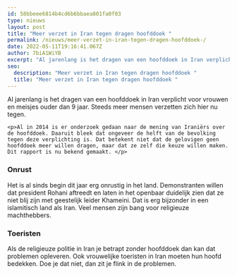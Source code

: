 ```yaml
---
id: 58bbeee6814b4cd6b6bbaea801fa0f03
type: nieuws
layout: post
title: "Meer verzet in Iran tegen dragen hoofddoek "
permalink: /nieuws/meer-verzet-in-iran-tegen-dragen-hoofddoek-/
date: 2022-05-11T19:16:41.067Z
author: 7biA1WiYB
excerpt: "Al jarenlang is het dragen van een hoofddoek in Iran verplicht voor vrouwen en meisjes ouder dan 9 jaar. Steeds meer mensen verzetten zich hier nu tegen.  "
seo:
  description: "Meer verzet in Iran tegen dragen hoofddoek "
  title: "Meer verzet in Iran tegen dragen hoofddoek "
---
```

Al jarenlang is het dragen van een hoofddoek in Iran verplicht voor vrouwen en meisjes ouder dan 9 jaar. Steeds meer mensen verzetten zich hier nu tegen.  

    <p>Al in 2014 is er onderzoek gedaan naar de mening van Iraniërs over de hoofddoek. Daaruit bleek dat ongeveer de helft van de bevolking tegen deze verplichting is. Dat betekent niet dat de gelovigen geen hoofddoek meer willen dragen, maar dat ze zelf die keuze willen maken. Dit rapport is nu bekend gemaakt. </p>
<h3>Onrust</h3>
<p>Het is al sinds begin dit jaar erg onrustig in het land. Demonstranten willen dat president Rohani aftreedt en laten in het openbaar duidelijk zien dat ze niet blij zijn met geestelijk leider Khameini. Dat is erg bijzonder in een islamitisch land als Iran. Veel mensen zijn bang voor religieuze machthebbers. </p>
<h3>Toeristen</h3>
<p>Als de religieuze politie in Iran je betrapt zonder hoofddoek dan kan dat problemen opleveren. Ook vrouwelijke toeristen in Iran moeten hun hoofd bedekken. Doe je dat niet, dan zit je flink in de problemen.</p>  
